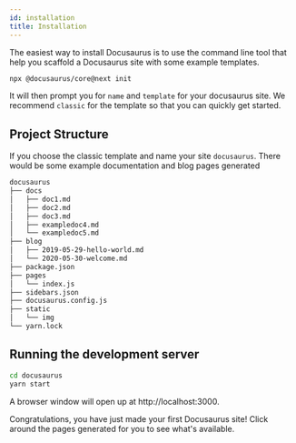 ```yaml
---
id: installation
title: Installation
---
```


The easiest way to install Docusaurus is to use the command line tool that help you scaffold a Docusaurus site with some example templates.

```bash
npx @docusaurus/core@next init
```

It will then prompt you for `name` and `template` for your docusaurus site. We recommend `classic` for the template so that you can quickly get started. 

## Project Structure

If you choose the classic template and name your site `docusaurus`. There would be some example documentation and blog pages generated

```md
docusaurus
├── docs
│   ├── doc1.md
│   ├── doc2.md
│   ├── doc3.md
│   ├── exampledoc4.md
│   └── exampledoc5.md
├── blog
│   ├── 2019-05-29-hello-world.md
│   └── 2020-05-30-welcome.md
├── package.json
├── pages
│   └── index.js
├── sidebars.json
├── docusaurus.config.js
├── static
│   └── img
└── yarn.lock
```

## Running the development server

```bash
cd docusaurus
yarn start
```

A browser window will open up at http://localhost:3000.

Congratulations, you have just made your first Docusaurus site! 
Click around the pages generated for you to see what's available.
